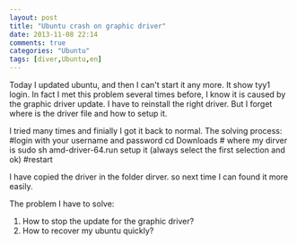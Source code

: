 ```yaml
---
layout: post
title: "Ubuntu crash on graphic driver"
date: 2013-11-08 22:14
comments: true
categories: "Ubuntu"
tags: [diver,Ubuntu,en]
---
```

Today I updated ubuntu, and then I can't start it any more. It show tyy1 login. In fact I met this problem several times before, I know it is caused by the graphic driver update. I have to reinstall the right driver. But I forget where is the driver file and how to setup it.  

I tried many times and finially I got it back to normal. The solving process:  
	#login with your username and password
	cd Downloads # where my dirver is
	sudo sh amd-driver-64.run
	setup it (always select the first selection and ok)
	#restart

I have copied the driver in the folder dirver. so next time I can found it more easily.  

The problem I have to solve:  
1.	How to stop the update for the graphic driver?  
2.	How to recover my ubuntu quickly?  


